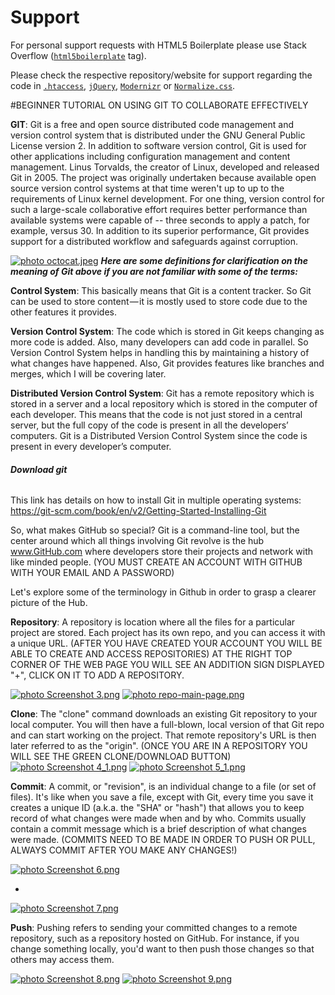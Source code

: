 # Support

For personal support requests with HTML5 Boilerplate please use Stack Overflow
([`html5boilerplate`](https://stackoverflow.com/questions/tagged/html5boilerplate) tag).
  
Please check the respective repository/website for support regarding the code in
  [`.htaccess`](https://github.com/h5bp/server-configs-apache),
  [`jQuery`](https://jquery.org/support/),
  [`Modernizr`](https://modernizr.com/) or
  [`Normalize.css`](https://github.com/necolas/normalize.css).


#BEGINNER TUTORIAL ON USING GIT TO COLLABORATE EFFECTIVELY



**GIT**: Git is a free and open source distributed code management and version control system that is distributed under
the GNU General Public License version 2. In addition to software version control, Git is used for other applications 
including configuration management and content management.
Linus Torvalds, the creator of Linux, developed and released Git in 2005. The project was originally undertaken because
available open source version control systems at that time weren't up to up to the requirements of Linux kernel 
development. For one thing, version control for such a large-scale collaborative effort requires better performance than
available systems were capable of -- three seconds to apply a patch, for example, versus 30. In addition to its 
superior performance, Git provides support for a distributed workflow and safeguards against corruption. 
 
 <a href="https://s134.photobucket.com/user/carla12cool/media/octocat.jpeg.html" target="_blank"><img src="https://i134.photobucket.com/albums/q99/carla12cool/octocat.jpeg" border="0" alt=" photo octocat.jpeg"/></a>
_**Here are some definitions for clarification on the meaning of Git above if you are not familiar with some of the terms:**_

**Control System**: This basically means that Git is a content tracker. So Git can be used to store content — it is mostly used 
to store code due to the other features it provides.

**Version Control System**: The code which is stored in Git keeps changing as more code is added. Also, many developers can
add code in parallel. So Version Control System helps in handling this by maintaining a history of what changes have 
happened. Also, Git provides features like branches and merges, which I will be covering later.

**Distributed Version Control System**: Git has a remote repository which is stored in a server and a local repository which
is stored in the computer of each developer. This means that the code is not just stored in a central server, but the full 
copy of the code is present in all the developers’ computers. Git is a Distributed Version Control System since the code is 
present in every developer’s computer. 

###### **Download git**

This link has details on how to install Git in multiple operating systems:
https://git-scm.com/book/en/v2/Getting-Started-Installing-Git


So, what makes GitHub so special? Git is a command-line tool, but the center around which all things involving Git
revolve is the hub www.GitHub.com where developers store their projects and network with like minded people.
(YOU MUST CREATE AN ACCOUNT WITH GITHUB WITH YOUR EMAIL AND A PASSWORD)

Let's explore some of the terminology in Github in order to grasp a clearer picture of the Hub.

**Repository**: A repository is  location where all the files for a particular project are stored. Each project has its 
own repo, and you can access it with a unique URL.
(AFTER YOU HAVE CREATED YOUR ACCOUNT YOU WILL BE ABLE TO CREATE AND ACCESS REPOSITORIES)
AT THE RIGHT TOP CORNER OF THE WEB PAGE YOU WILL SEE AN ADDITION SIGN DISPLAYED "+", CLICK ON IT TO ADD A REPOSITORY. 

<a href="https://s134.photobucket.com/user/carla12cool/media/Screenshot%203.png.html" target="_blank"><img src="https://i134.photobucket.com/albums/q99/carla12cool/Screenshot%203.png" border="0" alt=" photo Screenshot 3.png"/></a> 
<a href="https://s134.photobucket.com/user/carla12cool/media/repo-main-page.png.html" target="_blank"><img src="https://i134.photobucket.com/albums/q99/carla12cool/repo-main-page.png" border="0" alt=" photo repo-main-page.png"/></a>

**Clone**: The "clone" command downloads an existing Git repository to your local computer.
You will then have a full-blown, local version of that Git repo and can start working on the project. That remote 
repository's URL is then later referred to as the "origin".
(ONCE YOU ARE IN A REPOSITORY YOU WILL SEE THE GREEN CLONE/DOWNLOAD BUTTON)
<a href="https://s134.photobucket.com/user/carla12cool/media/Screenshot%204_1.png.html" target="_blank"><img src="https://i134.photobucket.com/albums/q99/carla12cool/Screenshot%204_1.png" border="0" alt=" photo Screenshot 4_1.png"/></a>
<a href="https://s134.photobucket.com/user/carla12cool/media/Screenshot%205_1.png.html" target="_blank"><img src="https://i134.photobucket.com/albums/q99/carla12cool/Screenshot%205_1.png" border="0" alt=" photo Screenshot 5_1.png"/></a>

**Commit**: A commit, or "revision", is an individual change to a file (or set of files). It's like when you save a file,
except with Git, every time you save it creates a unique ID (a.k.a. the "SHA" or "hash") that allows you to keep record
of what changes were made when and by who. Commits usually contain a commit message which is a brief description of what changes were made.
(COMMITS NEED TO BE MADE IN ORDER TO PUSH OR PULL, ALWAYS COMMIT AFTER YOU MAKE ANY CHANGES!)

<a href="https://s134.photobucket.com/user/carla12cool/media/Screenshot%206.png.html" target="_blank"><img src="https://i134.photobucket.com/albums/q99/carla12cool/Screenshot%206.png" border="0" alt=" photo Screenshot 6.png"/></a>

-

<a href="http://s134.photobucket.com/user/carla12cool/media/Screenshot%207.png.html" target="_blank"><img src="http://i134.photobucket.com/albums/q99/carla12cool/Screenshot%207.png" border="0" alt=" photo Screenshot 7.png"/></a>


**Push**: Pushing refers to sending your committed changes to a remote repository, such as a repository hosted on GitHub.
For instance, if you change something locally, you'd want to then push those changes so that others may access them.

<a href="https://s134.photobucket.com/user/carla12cool/media/Screenshot%208.png.html" target="_blank"><img src="https://i134.photobucket.com/albums/q99/carla12cool/Screenshot%208.png" border="0" alt=" photo Screenshot 8.png"/></a>
<a href="http://s134.photobucket.com/user/carla12cool/media/Screenshot%209.png.html" target="_blank"><img src="http://i134.photobucket.com/albums/q99/carla12cool/Screenshot%209.png" border="0" alt=" photo Screenshot 9.png"/></a>
